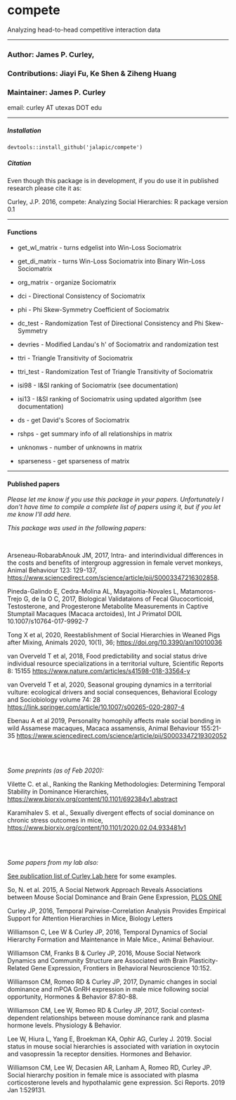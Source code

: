 # compete
Analyzing head-to-head competitive interaction data


-----
### Author: James P. Curley, 
### Contributions: Jiayi Fu, Ke Shen & Ziheng Huang
### Maintainer: James P. Curley
email:  curley AT utexas DOT edu



-----
##### Installation
```
devtools::install_github('jalapic/compete')
```


##### Citation
Even though this package is in development, if you do use it in published research please cite it as:

Curley, J.P.  2016, compete: Analyzing Social Hierarchies: R package version 0.1


------

#### Functions

- get_wl_matrix - turns edgelist into Win-Loss Sociomatrix
- get_di_matrix - turns Win-Loss Sociomatrix into Binary Win-Loss Sociomatrix
- org_matrix - organize Sociomatrix

- dci - Directional Consistency of Sociomatrix
- phi - Phi Skew-Symmetry Coefficient of Sociomatrix
- dc_test - Randomization Test of Directional Consistency and Phi Skew-Symmetry
- devries - Modified Landau's h' of Sociomatrix and randomization test
- ttri - Triangle Transitivity of Sociomatrix
- ttri_test - Randomization Test of Triangle Transitivity of Sociomatrix
- isi98 - I&SI ranking of Sociomatrix (see documentation)
- isi13 - I&SI ranking of Sociomatrix using updated algorithm (see documentation)
- ds - get David's Scores of Sociomatrix
- rshps  - get summary info of all relationships in matrix
- unknonws - number of unknowns in matrix
- sparseness - get sparseness of matrix




------

#### Published papers

_Please let me know if you use this package in your papers. Unfortunately I don't have time to compile a complete list of papers using it, but if you let me know I'll add here._

_This package was used in the following papers:_

<br>

Arseneau-RobarabAnouk JM, 2017, Intra- and interindividual differences in the costs and benefits of intergroup aggression in female vervet monkeys, Animal Behaviour 123: 129-137, https://www.sciencedirect.com/science/article/pii/S0003347216302858.

Pineda-Galindo E, Cedra-Molina AL, Mayagoitia-Novales L, Matamoros-Trejo G, de la O C, 2017, Biological Validataions of Fecal Glucocorticoid, Testosterone, and Progesterone Metabolite Measurements in Captive Stumptail Macaques (Macaca arctoides), Int J Primatol DOIL 10.1007/s10764-017-9992-7

Tong X et al, 2020, Reestablishment of Social Hierarchies in Weaned Pigs after Mixing, Animals 2020, 10(1), 36; https://doi.org/10.3390/ani10010036

van Overveld T et al, 2018,  Food predictability and social status drive individual resource specializations in a territorial vulture, Scientific Reports 8: 15155  https://www.nature.com/articles/s41598-018-33564-y

van Overveld T et al, 2020, Seasonal grouping dynamics in a territorial vulture: ecological drivers and social consequences, Behavioral Ecology and Sociobiology volume 74: 28 https://link.springer.com/article/10.1007/s00265-020-2807-4

Ebenau A et al 2019, Personality homophily affects male social bonding in wild Assamese macaques, Macaca assamensis,  Animal Behaviour 155:21-35 https://www.sciencedirect.com/science/article/pii/S0003347219302052

<br>
<br>

_Some preprints (as of Feb 2020):_

Vilette C. et al., Ranking the Ranking Methodologies: Determining Temporal Stability in Dominance Hierarchies, https://www.biorxiv.org/content/10.1101/692384v1.abstract

Karamihalev S. et al., Sexually divergent effects of social dominance on chronic stress outcomes in mice, https://www.biorxiv.org/content/10.1101/2020.02.04.933481v1

<br>
<br>

_Some papers from my lab also:_

[See publication list of Curley Lab here](https://labs.la.utexas.edu/curley/publications/) for some examples.

So, N. et al. 2015, A Social Network Approach Reveals Associations between Mouse Social Dominance and Brain Gene Expression,  <a href="http://journals.plos.org/plosone/article?id=10.1371/journal.pone.0134509" target="_blank">PLOS ONE</a>

Curley JP, 2016, Temporal Pairwise-Correlation Analysis Provides Empirical Support for Attention Hierarchies in Mice, Biology Letters

Williamson C, Lee W & Curley JP, 2016, Temporal Dynamics of Social Hierarchy Formation and Maintenance in Male Mice., Animal Behaviour.

Williamson CM, Franks B & Curley JP, 2016, Mouse Social Network Dynamics and Community Structure are Associated with Brain Plasticity-Related Gene Expression, Frontiers in Behavioral Neuroscience 10:152.

Williamson CM, Romeo RD & Curley JP, 2017, Dynamic changes in social dominance and mPOA GnRH expression in male mice following social opportunity, Hormones & Behavior 87:80-88. 

Williamson CM, Lee W, Romeo RD & Curley JP, 2017, Social context-dependent relationships between mouse dominance rank and plasma hormone levels. Physiology & Behavior.

Lee W, Hiura L, Yang E, Broekman KA, Ophir AG, Curley J. 2019. Social status in mouse social hierarchies is associated with variation in oxytocin and vasopressin 1a receptor densities. Hormones and Behavior.

Williamson CM, Lee W, Decasien AR, Lanham A, Romeo RD, Curley JP. Social hierarchy position in female mice is associated with plasma corticosterone levels and hypothalamic gene expression. Sci Reports. 2019 Jan 1:529131.


<br>
<br>
